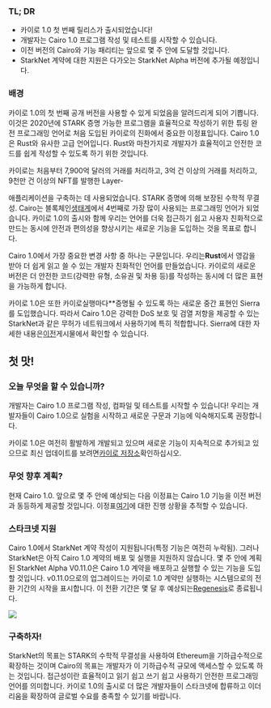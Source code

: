 ### TL; DR

* 카이로 1.0 첫 번째 릴리스가 출시되었습니다!
* 개발자는 Cairo 1.0 프로그램 작성 및 테스트를 시작할 수 있습니다.
* 이전 버전의 Cairo와 기능 패리티는 앞으로 몇 주 안에 도달할 것입니다.
* StarkNet 계약에 대한 지원은 다가오는 StarkNet Alpha 버전에 추가될 예정입니다.

### 배경

카이로 1.0의 첫 번째 공개 버전을 사용할 수 있게 되었음을 알려드리게 되어 기쁩니다. 이것은 2020년에 STARK 증명 가능한 프로그램을 효율적으로 작성하기 위한 튜링 완전 프로그래밍 언어로 처음 도입된 카이로의 진화에서 중요한 이정표입니다. Cairo 1.0은 Rust와 유사한 고급 언어입니다. Rust와 마찬가지로 개발자가 효율적이고 안전한 코드를 쉽게 작성할 수 있도록 하기 위한 것입니다.

카이로는 처음부터 7,900억 달러</a>의 거래를 처리하고, 3억 건 이상의 거래를 처리하고, 9천만 건 이상의 NFT를 발행한 Layer-

애플리케이션을 구축하는 데 사용되었습니다. STARK 증명에 의해 보장된 수학적 무결성. Cairo는 블록체인[생태계](https://defillama.com/languages)에서 4번째로 가장 많이 사용되는 프로그래밍 언어가 되었습니다. 카이로 1.0의 출시와 함께 우리는 언어를 더욱 접근하기 쉽고 사용자 친화적으로 만드는 동시에 안전과 편의성을 향상시키는 새로운 기능을 도입하는 것을 목표로 합니다.</p> 

Cairo 1.0에서 가장 중요한 변경 사항 중 하나는 구문입니다. 우리는**Rust**에서 영감을 받아 더 쉽게 읽고 쓸 수 있는 개발자 친화적인 언어를 만들었습니다. 카이로의 새로운 버전은 더 안전한 코드(강력한 유형, 소유권 및 차용 등)를 작성하는 동시에 더 많은 표현을 가능하게 합니다.

카이로 1.0은 또한 카이로</strong>실행마다**증명될 수 있도록 하는 새로운 중간 표현인 Sierra를 도입했습니다. 따라서 Cairo 1.0은 강력한 DoS 보호 및 검열 저항을 제공할 수 있는 StarkNet과 같은 무허가 네트워크에서 사용하기에 특히 적합합니다. Sierra에 대한 자세한 내용은[이전](https://medium.com/starkware/cairo-1-0-aa96eefb19a0)게시물에서 확인할 수 있습니다.</p> 



## 첫 맛!



### 오늘 무엇을 할 수 있습니까?

개발자는 Cairo 1.0 프로그램 작성, 컴파일 및 테스트를 시작할 수 있습니다! 우리는 개발자들이 Cairo 1.0으로 실험을 시작하고 새로운 구문과 기능에 익숙해지도록 권장합니다.

카이로 1.0은 여전히 활발하게 개발되고 있으며 새로운 기능이 지속적으로 추가되고 있으므로 최신 업데이트를 보려면[카이로 저장소](https://github.com/starkware-libs/cairo/)확인하십시오.



### 무엇 향후 계획?

현재 Cairo 1.0</a>. 앞으로 몇 주 안에 예상되는 다음 이정표는 Cairo 1.0 기능을 이전 버전과 동등하게 제공할 것입니다. 이정표[여기](https://github.com/starkware-libs/cairo/blob/main/docs/FEATURE_PARITY.md)에 대한 진행 상황을 추적할 수 있습니다.</p> 



### 스타크넷 지원

Cairo 1.0에서 StarkNet 계약 작성이 지원됩니다(특정 기능은 여전히 누락됨). 그러나 StarkNet은 아직 Cairo 1.0 계약의 배포 및 실행을 지원하지 않습니다. 몇 주 안에 계획된 StarkNet Alpha V0.11.0은 Cairo 1.0 계약을 배포하고 실행할 수 있는 기능을 도입할 것입니다. v0.11.0으로의 업그레이드는 카이로 1.0 계약만 실행하는 시스템으로의 전환 기간의 시작을 표시합니다. 이 전환 기간은 몇 달 후 예상되는[Regenesis](https://medium.com/starkware/starknet-regenesis-the-plan-bd0219843ef4)로 종료됩니다.

![](/assets/0_odxbxeacqdwizlfw.jpg)



### 구축하자!

StarkNet의 목표는 STARK의 수학적 무결성을 사용하여 Ethereum을 기하급수적으로 확장하는 것이며 Cairo의 목표는 개발자가 이 기하급수적 규모에 액세스할 수 있도록 하는 것입니다. 접근성이란 효율적이고 읽기 쉽고 쓰기 쉽고 사용하기 안전한 프로그래밍 언어를 의미합니다. 카이로 1.0의 출시로 더 많은 개발자들이 스타크넷에 합류하고 이더리움을 확장하여 글로벌 수요를 충족할 수 있기를 바랍니다.